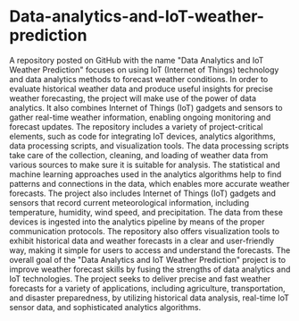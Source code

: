 # Data-analytics-and-IoT-weather-prediction
A repository posted on GitHub with the name "Data Analytics and IoT Weather Prediction" focuses on using IoT (Internet of Things) technology and data analytics methods to forecast weather conditions. In order to evaluate historical weather data and produce useful insights for precise weather forecasting, the project will make use of the power of data analytics. It also combines Internet of Things (IoT) gadgets and sensors to gather real-time weather information, enabling ongoing monitoring and forecast updates.
The repository includes a variety of project-critical elements, such as code for integrating IoT devices, analytics algorithms, data processing scripts, and visualization tools. The data processing scripts take care of the collection, cleaning, and loading of weather data from various sources to make sure it is suitable for analysis. The statistical and machine learning approaches used in the analytics algorithms help to find patterns and connections in the data, which enables more accurate weather forecasts.
The project also includes Internet of Things (IoT) gadgets and sensors that record current meteorological information, including temperature, humidity, wind speed, and precipitation. The data from these devices is ingested into the analytics pipeline by means of the proper communication protocols. The repository also offers visualization tools to exhibit historical data and weather forecasts in a clear and user-friendly way, making it simple for users to access and understand the forecasts.
The overall goal of the "Data Analytics and IoT Weather Prediction" project is to improve weather forecast skills by fusing the strengths of data analytics and IoT technologies. The project seeks to deliver precise and fast weather forecasts for a variety of applications, including agriculture, transportation, and disaster preparedness, by utilizing historical data analysis, real-time IoT sensor data, and sophisticated analytics algorithms.